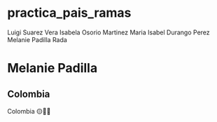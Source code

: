 # practica_pais_ramas
Luigi Suarez Vera
Isabela Osorio Martinez
Maria Isabel Durango Perez
Melanie Padilla Rada

# **Melanie Padilla**
## Colombia

Colombia :yellow_circle::large_blue_circle::red_circle: